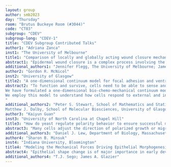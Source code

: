 ```yaml
---
layout: group
author: smb2023
day: "Thursday"
room: "Brutus Buckeye Room (#3044)"
code: "CT03"
subgroup: "CDEV"
subgroup-long: "CDEV-1"
title: "CDEV Subgroup Contributed Talks"
author1: "Adriana Zanca"
inst1: "The University of Melbourne"
title1: "Comparison of locally and globally acting wound closure mechanisms"
abstract1: "Epidermal wound closure is a complex process involving the coordination of many mechanisms across multiple spatial scales. In this work we use cell-based modelling to investigate wound closure mechanisms acting on whole-wound and localised scales. We begin by exploring spatial effects on wound closure - specifically tissue compression due to cell division events and individual cellular compression. We then consider two key wound healing mechanisms: purse-string closure and cell crawling. The purse-string mechanism involves contraction of the acto-myosin cables in cells adjacent to the wound edge whereas the cell crawling mechanism describes active cellular migration due to lamellipodial protrusions. Previous cell-based models of wound healing have attempted to describe the purse-string mechanism at a cellular level scale. However, it has been established that purse-string behaviour occurs on a whole-wound scale. In particular, an actomyosin cable forms around the entire wound edge and contracts ‘globally’ during closure. In this work, we formulate a wound-scale model for purse-string closure and compare it to a locally acting model. Finally, we propose two models for cell crawling: one where cells respond to their local environment and another in which cells actively migrate in response to a global cue. We compare the two models and discuss the relative benefits of each. We conclude by summarising the overall differences between globally and locally acting mechanisms and propose more realistic extensions of each model."
additional_authors1: "Jennifer Flegg, The University of Melbourne; James Osborne, The University of Melbourne"
author2: "Gordon R. McNicol"
inst2: "University of Glasgow"
title2: "A one-dimensional continuum model for focal adhesion and ventral stress fibre formation"
abstract2: "To function and survive, cells need to be able to sense and respond to their local environment in a process called mechanotransduction. Crucially, mechanical and biochemical perturbations to a cell can initiate signaling cascades which can induce, among other responses, cell growth, apoptosis, proliferation and differentiation - focal adhesions and actomyosin stress fibres are at the heart of this process. The formation and maturation of these structures (connected by a positive feedback loop) is pivotal in non-motile cells, where stress fibres are generally of ventral type, interconnecting focal adhesions and producing isometric tension.
We have formulated a one-dimensional bio-chemo-mechanical continuum model to describe the coupled formation and maturation of ventral stress fibres and focal adhesions. We use a set of reaction-diffusion-advection equations to describe three sets of biochemical events: the polymerisation of actin and bundling and activation of the resultant fibres; the formation and maturation of adhesions between the cell and substrate; and the upregulation of certain signaling proteins in response to focal adhesion and stress fibre formation. The evolution of these key proteins is then coupled to a Kelvin-Voigt viscoelastic description for the cell cytoplasm and for the ECM. 
We employ this model to understand how cells respond to external and intracellular cues in vitro. We are able to replicate various experimentally observed phenomena including demonstrating that stress fibres exhibit non-uniform striation, cells form weaker stress fibres and focal adhesions on compliant surfaces and myosin II inhibition leads to disruption of focal adhesions. The model hence provides a platform for systematic investigation into how the cell biochemistry and mechanics influence the growth and development of the cell and facilitates prediction of internal cell measurements that are difficult to ascertain experimentally, such as stress distribution.
"
additional_authors2: "Peter S. Stewart, School of Mathematics and Statistics, University of Glasgow; 
Matthew J. Dalby, School of Molecular Biosciences, University of Glasgow"
author3: "Kaiyun Guan"
inst3: "University of North Carolina at Chapel Hill"
title3: "How do yeast regulate polarity behavior to ensure successful mating?"
abstract3: "Many cells adjust the direction of polarized growth or migration in response to external directional cues. The yeast Saccharomyces cerevisiae orient their cell fronts (also called the polarity sites) up pheromone gradients in the course of mating. However, the initial polarity site often misaligns with the pheromone gradient. Therefore, to track pheromone gradients requires reorientation of the polarity site. During this reorientation phase, the polarity site displays erratic assembly-disassembly behavior as it moves around the cell cortex. The mechanisms underlying this dynamic behavior remain poorly understood. Particle-based simulations of the core polarity circuit revealed that molecular-level fluctuations are insufficient to overcome the strong positive feedback required for polarization and generate relocating polarity sites. Inclusion of a pheromone-sensing pathway that acts over longer time scales than the pathways associated with the core polarity circuit generated a mobile polarity site with properties similar to those observed experimentally. This sensing pathway couples polarity establishment to the gradient sensing and, surprisingly, it also has a positive feedback architecture because polarity factors direct secretion of new pheromone receptors to the cell membrane. This second positive feedback loop also allows cells to stabilize their polarity site once the site is aligned with the pheromone gradient."
additional_authors3: "Daniel J. Lew, Department of Biology, Massachusetts Institute of Technology; Timothy C. Elston, Department of Pharmacology and Computational Medicine Program, University of North Carolina at Chapel Hill."
author4: "Sharon B. Minsuk"
inst4: "Indiana University, Bloomington"
title4: "Modeling the Mechanical Forces Driving Epithelial Morphogenesis and Cell Rearrangement during Zebrafish Epiboly"
abstract4: "Epithelial shape change is of major importance in early development across the animal kingdom. Using a new particle-based simulation framework, Tissue Forge (https://compucell3d.org/TissueForge), we set out to model the epithelial morphogenesis of zebrafish epiboly, in which the blastoderm epithelium, sitting atop a large yolk cell, gradually stretches downward over the yolk to completely engulf it. The forces driving this extension and shape change are believed to be generated within the yolk cell and act on the epithelial margin. We use single particles to represent cells, and global potentials and bonds to represent cellular interactions such as adhesion and tissue tension. Tissue extension occurs when exogenous force from the yolk cell is strong enough to overcome the internal tension of the epithelial layer. Dynamic, stochastic remodeling of intercellular bonds, with constraints on the neighborhood topology, allows for viscoelastic tissue deformation and cell rearrangement in response to exogenous forces, while maintaining tissue integrity. Stress and strain patterns within the epithelium show a spatial and temporal dependence on model parameters and may help to distinguish between hypothesized force generation mechanisms."
additional_authors4: "T.J. Sego; James A. Glazier"
---
```

